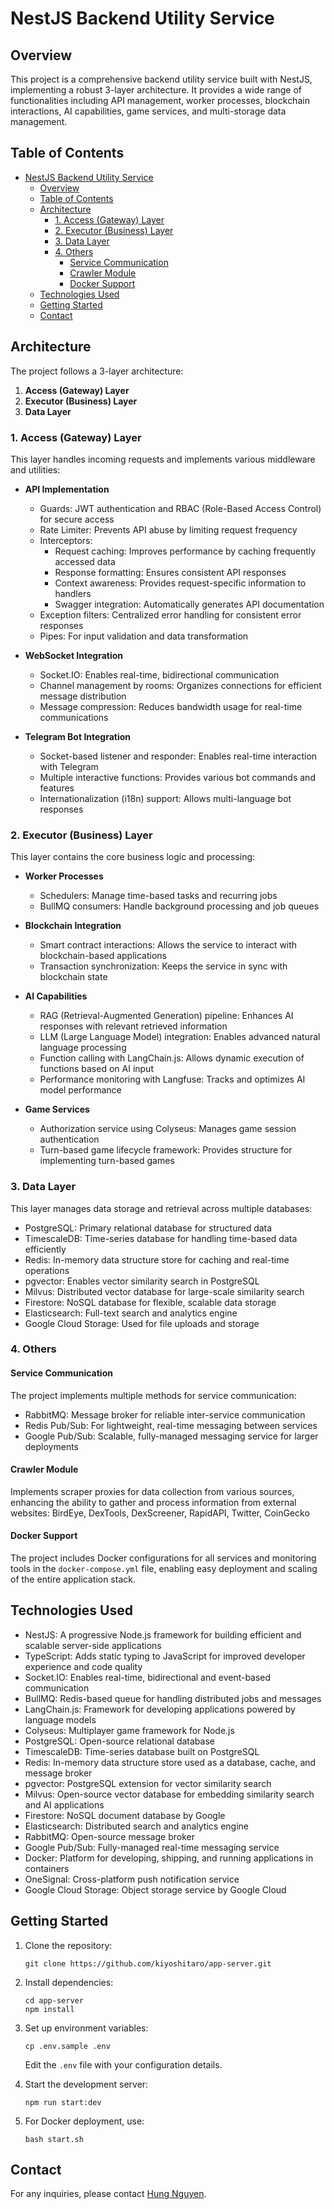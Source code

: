 # NestJS Backend Utility Service

## Overview

This project is a comprehensive backend utility service built with NestJS, implementing a robust 3-layer architecture. It provides a wide range of functionalities including API management, worker processes, blockchain interactions, AI capabilities, game services, and multi-storage data management.

## Table of Contents

- [NestJS Backend Utility Service](#nestjs-backend-utility-service)
  - [Overview](#overview)
  - [Table of Contents](#table-of-contents)
  - [Architecture](#architecture)
    - [1. Access (Gateway) Layer](#1-access-gateway-layer)
    - [2. Executor (Business) Layer](#2-executor-business-layer)
    - [3. Data Layer](#3-data-layer)
    - [4. Others](#4-others)
      - [Service Communication](#service-communication)
      - [Crawler Module](#crawler-module)
      - [Docker Support](#docker-support)
  - [Technologies Used](#technologies-used)
  - [Getting Started](#getting-started)
  - [Contact](#contact)

## Architecture

The project follows a 3-layer architecture:

1. **Access (Gateway) Layer**
2. **Executor (Business) Layer**
3. **Data Layer**

### 1. Access (Gateway) Layer

This layer handles incoming requests and implements various middleware and utilities:

- **API Implementation**
  - Guards: JWT authentication and RBAC (Role-Based Access Control) for secure access
  - Rate Limiter: Prevents API abuse by limiting request frequency
  - Interceptors:
    - Request caching: Improves performance by caching frequently accessed data
    - Response formatting: Ensures consistent API responses
    - Context awareness: Provides request-specific information to handlers
    - Swagger integration: Automatically generates API documentation
  - Exception filters: Centralized error handling for consistent error responses
  - Pipes: For input validation and data transformation

- **WebSocket Integration**
  - Socket.IO: Enables real-time, bidirectional communication
  - Channel management by rooms: Organizes connections for efficient message distribution
  - Message compression: Reduces bandwidth usage for real-time communications

- **Telegram Bot Integration**
  - Socket-based listener and responder: Enables real-time interaction with Telegram
  - Multiple interactive functions: Provides various bot commands and features
  - Internationalization (i18n) support: Allows multi-language bot responses

### 2. Executor (Business) Layer

This layer contains the core business logic and processing:

- **Worker Processes**
  - Schedulers: Manage time-based tasks and recurring jobs
  - BullMQ consumers: Handle background processing and job queues

- **Blockchain Integration**
  - Smart contract interactions: Allows the service to interact with blockchain-based applications
  - Transaction synchronization: Keeps the service in sync with blockchain state

- **AI Capabilities**
  - RAG (Retrieval-Augmented Generation) pipeline: Enhances AI responses with relevant retrieved information
  - LLM (Large Language Model) integration: Enables advanced natural language processing
  - Function calling with LangChain.js: Allows dynamic execution of functions based on AI input
  - Performance monitoring with Langfuse: Tracks and optimizes AI model performance

- **Game Services**
  - Authorization service using Colyseus: Manages game session authentication
  - Turn-based game lifecycle framework: Provides structure for implementing turn-based games

### 3. Data Layer

This layer manages data storage and retrieval across multiple databases:

- PostgreSQL: Primary relational database for structured data
- TimescaleDB: Time-series database for handling time-based data efficiently
- Redis: In-memory data structure store for caching and real-time operations
- pgvector: Enables vector similarity search in PostgreSQL
- Milvus: Distributed vector database for large-scale similarity search
- Firestore: NoSQL database for flexible, scalable data storage
- Elasticsearch: Full-text search and analytics engine
- Google Cloud Storage: Used for file uploads and storage

### 4. Others
#### Service Communication
The project implements multiple methods for service communication:

- RabbitMQ: Message broker for reliable inter-service communication
- Redis Pub/Sub: For lightweight, real-time messaging between services
- Google Pub/Sub: Scalable, fully-managed messaging service for larger deployments

#### Crawler Module
Implements scraper proxies for data collection from various sources, enhancing the ability to gather and process information from external websites: BirdEye, DexTools, DexScreener, RapidAPI, Twitter, CoinGecko

#### Docker Support

The project includes Docker configurations for all services and monitoring tools in the `docker-compose.yml` file, enabling easy deployment and scaling of the entire application stack.

## Technologies Used

- NestJS: A progressive Node.js framework for building efficient and scalable server-side applications
- TypeScript: Adds static typing to JavaScript for improved developer experience and code quality
- Socket.IO: Enables real-time, bidirectional and event-based communication
- BullMQ: Redis-based queue for handling distributed jobs and messages
- LangChain.js: Framework for developing applications powered by language models
- Colyseus: Multiplayer game framework for Node.js
- PostgreSQL: Open-source relational database
- TimescaleDB: Time-series database built on PostgreSQL
- Redis: In-memory data structure store used as a database, cache, and message broker
- pgvector: PostgreSQL extension for vector similarity search
- Milvus: Open-source vector database for embedding similarity search and AI applications
- Firestore: NoSQL document database by Google
- Elasticsearch: Distributed search and analytics engine
- RabbitMQ: Open-source message broker
- Google Pub/Sub: Fully-managed real-time messaging service
- Docker: Platform for developing, shipping, and running applications in containers
- OneSignal: Cross-platform push notification service
- Google Cloud Storage: Object storage service by Google Cloud

## Getting Started

1. Clone the repository:
   ```
   git clone https://github.com/kiyoshitaro/app-server.git
   ```

2. Install dependencies:
   ```
   cd app-server
   npm install
   ```

3. Set up environment variables:
   ```
   cp .env.sample .env
   ```
   Edit the `.env` file with your configuration details.

4. Start the development server:
   ```
   npm run start:dev
   ```

5. For Docker deployment, use:
   ```
   bash start.sh
   ```

## Contact

For any inquiries, please contact [Hung Nguyen](mailto:hunglhp1998@gmail.com).